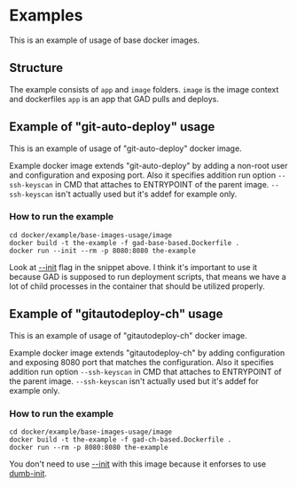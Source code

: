 # Examples

This is an example of usage of base docker images.

## Structure

The example consists of `app` and `image` folders.
`image` is the image context and dockerfiles
`app` is an app that GAD pulls and deploys.


## Example of "git-auto-deploy" usage
This is an example of usage of "git-auto-deploy" docker image.

Example docker image extends "git-auto-deploy"
by adding a non-root user and configuration and exposing port.
Also it specifies addition run option `--ssh-keyscan` in CMD that attaches
to ENTRYPOINT of the parent image. `--ssh-keyscan` isn't actually used but
it's addef for example only.

### How to run the example

    cd docker/example/base-images-usage/image
    docker build -t the-example -f gad-base-based.Dockerfile .
    docker run --init --rm -p 8080:8080 the-example

Look at [--init](https://docs.docker.com/engine/reference/run/#specify-an-init-process) flag in the snippet above.
I think it's important to use it because GAD is supposed to run deployment scripts,
that means we have a lot of child processes in the container
that should be utilized properly.

## Example of "gitautodeploy-ch" usage
This is an example of usage of "gitautodeploy-ch" docker image.

Example docker image extends "gitautodeploy-ch"
by adding configuration and exposing 8080 port that matches the configuration.
Also it specifies addition run option `--ssh-keyscan` in CMD that attaches
to ENTRYPOINT of the parent image. `--ssh-keyscan` isn't actually used but
it's addef for example only.

### How to run the example

    cd docker/example/base-images-usage/image
    docker build -t the-example -f gad-ch-based.Dockerfile .
    docker run --rm -p 8080:8080 the-example

You don't need to use [--init](https://docs.docker.com/engine/reference/run/#specify-an-init-process) with this image
because it enforses to use [dumb-init](https://github.com/Yelp/dumb-init).
